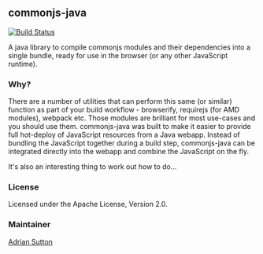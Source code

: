 ## commonjs-java

[![Build Status](https://travis-ci.org/ajsutton/commonjs-java.svg?branch=master)](https://travis-ci.org/ajsutton/commonjs-java)

A java library to compile commonjs modules and their dependencies into a single bundle, ready for
use in the browser (or any other JavaScript runtime).

### Why?

There are a number of utilities that can perform this same (or similar) function as part of your
build workflow - browserify, requirejs (for AMD modules), webpack etc. Those modules are brilliant
for most use-cases and you should use them. commonjs-java was built to make it easier to provide
full hot-deploy of JavaScript resources from a Java webapp. Instead of bundling the JavaScript
together during a build step, commonjs-java can be integrated directly into the webapp and combine
the JavaScript on the fly.

It's also an interesting thing to work out how to do...

### License

Licensed under the Apache License, Version 2.0.

### Maintainer

[Adrian Sutton](https://www.symphonious.net/)
